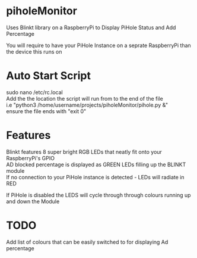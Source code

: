 # piholeMonitor
Uses Blinkt library on a RaspberryPi to Display PiHole Status and Add Percentage

You will require to have your PiHole Instance on a seprate RaspberryPi than the device this runs on  

# Auto Start Script
sudo nano /etc/rc.local  
Add the the location the script will run from to the end of the file    
i.e "python3 /home/username/projects/piholeMonitor/pihole.py &"  
ensure the file ends with "exit 0"  


# Features
Blinkt features 8 super bright RGB LEDs that neatly fit onto your RaspberryPi's GPIO  
AD blocked percentage is displayed as GREEN LEDs filling up the BLINKT module  
If no connection to your PiHole instance is detected - LEDs will radiate in  RED  

If PiHole is disabled the LEDS will cycle through through colours running up and down the Module


# TODO
Add list of colours that can be easily switched to for displaying Ad percentage  
